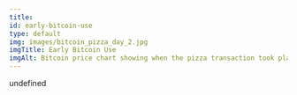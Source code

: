 ```yaml
--- 
title: 
id: early-bitcoin-use
type: default
img: images/bitcoin_pizza_day_2.jpg
imgTitle: Early Bitcoin Use
imgAlt: Bitcoin price chart showing when the pizza transaction took place
---
```


undefined

